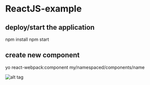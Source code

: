 # ReactJS-example

## deploy/start the application
npm install
npm start
## create new component
yo react-webpack:component my/namespaced/components/name

![alt tag](https://github.com/lclaros/ReactJS-example/tree/master/screenshots/app.png)

